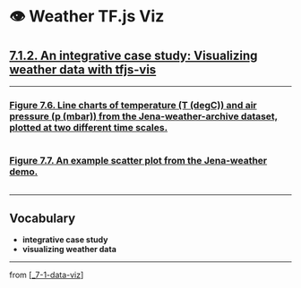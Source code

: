 # 👁 Weather TF.js Viz

## [**7.1.2.** An integrative case study: Visualizing weather data with tfjs-vis](https://livebook.manning.com/book/deep-learning-with-javascript/chapter-7/60)

---

### [**Figure 7.6.** Line charts of temperature (T (degC)) and air pressure (p (mbar)) from the Jena-weather-archive dataset, plotted at two different time scales.](https://livebook.manning.com/book/deep-learning-with-javascript/chapter-7/ch07fig06)

<img src="">

### [**Figure 7.7.** An example scatter plot from the Jena-weather demo.](https://livebook.manning.com/book/deep-learning-with-javascript/chapter-7/ch07fig07)

<img src="">

---

## **Vocabulary**

- **integrative case study**
- **visualizing weather data**

---

from [[_7-1-data-viz]]

[//begin]: # "Autogenerated link references for markdown compatibility"
[_7-1-data-viz]: _7-1-data-viz.md "7.1 👁 Data Viz"
[//end]: # "Autogenerated link references"
